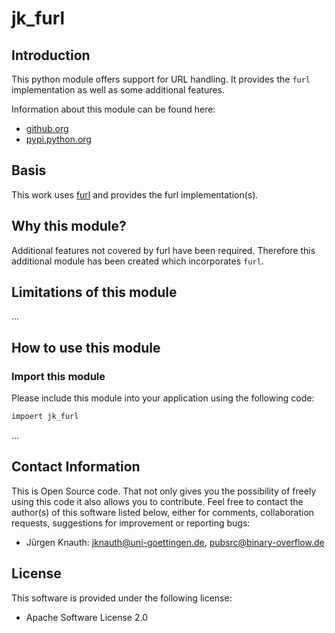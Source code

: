 jk_furl
==========

Introduction
------------

This python module offers support for URL handling. It provides the `furl` implementation as well as some additional features.

Information about this module can be found here:

* [github.org](https://github.com/jkpubsrc/....)
* [pypi.python.org](https://pypi.python.org/pypi/jk_furl)

Basis
-----

This work uses [furl](https://github.com/gruns/furl) and provides the furl implementation(s).

Why this module?
----------------

Additional features not covered by furl have been required. Therefore this additional module has been created which incorporates `furl`.

Limitations of this module
--------------------------

...

How to use this module
----------------------

### Import this module

Please include this module into your application using the following code:

```python
impoert jk_furl
```

...

Contact Information
-------------------

This is Open Source code. That not only gives you the possibility of freely using this code it also
allows you to contribute. Feel free to contact the author(s) of this software listed below, either
for comments, collaboration requests, suggestions for improvement or reporting bugs:

* Jürgen Knauth: jknauth@uni-goettingen.de, pubsrc@binary-overflow.de

License
-------

This software is provided under the following license:

* Apache Software License 2.0



